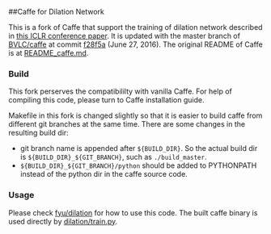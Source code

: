 ##Caffe for Dilation Network

This is a fork of Caffe that support the training of dilation network
described in [this ICLR conference
paper](http://arxiv.org/abs/1511.07122). It is updated with the master
branch of [BVLC/caffe](https://github.com/BVLC/caffe) at commit
[f28f5a](https://github.com/BVLC/caffe/commit/f28f5ae2f2453f42b5824723efc326a04dd16d85)
(June 27, 2016). The original README of Caffe is at
[README_caffe.md](https://github.com/fyu/caffe-dilation/blob/master/README_caffe.md).

### Build

This fork perserves the compatibililty with vanilla Caffe. For help of
compiling this code, please turn to Caffe installation guide.

Makefile in this fork is changed slightly so that it is easier to
build caffe from different git branches at the same time. There are
some changes in the resulting build dir:

- git branch name is appended
after `${BUILD_DIR}`. So the actual build dir is
`${BUILD_DIR}_${GIT_BRANCH}`, such as `./build_master`.
- `${BUILD_DIR}_${GIT_BRANCH}/python` should be added to PYTHONPATH
instead of the python dir in the caffe source code.


### Usage

Please check [fyu/dilation](https://github.com/fyu/dilation/) for how
to use this code. The built caffe binary is used directly by
[dilation/train.py](https://github.com/fyu/dilation/blob/master/train.py).
